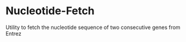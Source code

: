 Nucleotide-Fetch
================

Utility to fetch the nucleotide sequence of two consecutive genes from Entrez

